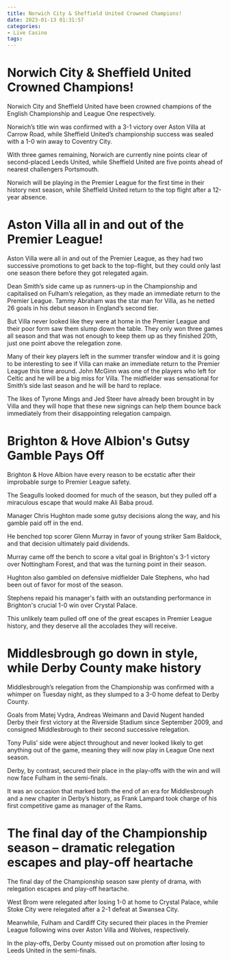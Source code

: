 ```yaml
---
title: Norwich City & Sheffield United Crowned Champions!
date: 2023-01-13 01:31:57
categories:
- Live Casino
tags:
---
```



#  Norwich City & Sheffield United Crowned Champions!

Norwich City and Sheffield United have been crowned champions of the English Championship and League One respectively.

Norwich’s title win was confirmed with a 3-1 victory over Aston Villa at Carrow Road, while Sheffield United’s championship success was sealed with a 1-0 win away to Coventry City.

With three games remaining, Norwich are currently nine points clear of second-placed Leeds United, while Sheffield United are five points ahead of nearest challengers Portsmouth.

Norwich will be playing in the Premier League for the first time in their history next season, while Sheffield United return to the top flight after a 12-year absence.

#  Aston Villa all in and out of the Premier League!

Aston Villa were all in and out of the Premier League, as they had two successive promotions to get back to the top-flight, but they could only last one season there before they got relegated again.

Dean Smith’s side came up as runners-up in the Championship and capitalised on Fulham’s relegation, as they made an immediate return to the Premier League. Tammy Abraham was the star man for Villa, as he netted 26 goals in his debut season in England’s second tier.

But Villa never looked like they were at home in the Premier League and their poor form saw them slump down the table. They only won three games all season and that was not enough to keep them up as they finished 20th, just one point above the relegation zone.

Many of their key players left in the summer transfer window and it is going to be interesting to see if Villa can make an immediate return to the Premier League this time around. John McGinn was one of the players who left for Celtic and he will be a big miss for Villa. The midfielder was sensational for Smith’s side last season and he will be hard to replace.

The likes of Tyrone Mings and Jed Steer have already been brought in by Villa and they will hope that these new signings can help them bounce back immediately from their disappointing relegation campaign.

#  Brighton & Hove Albion's Gutsy Gamble Pays Off

Brighton & Hove Albion have every reason to be ecstatic after their improbable surge to Premier League safety.

The Seagulls looked doomed for much of the season, but they pulled off a miraculous escape that would make Ali Baba proud.

Manager Chris Hughton made some gutsy decisions along the way, and his gamble paid off in the end.

He benched top scorer Glenn Murray in favor of young striker Sam Baldock, and that decision ultimately paid dividends.

Murray came off the bench to score a vital goal in Brighton's 3-1 victory over Nottingham Forest, and that was the turning point in their season.

Hughton also gambled on defensive midfielder Dale Stephens, who had been out of favor for most of the season.

Stephens repaid his manager's faith with an outstanding performance in Brighton's crucial 1-0 win over Crystal Palace.

This unlikely team pulled off one of the great escapes in Premier League history, and they deserve all the accolades they will receive.

#  Middlesbrough go down in style, while Derby County make history

Middlesbrough’s relegation from the Championship was confirmed with a whimper on Tuesday night, as they slumped to a 3-0 home defeat to Derby County.

Goals from Matej Vydra, Andreas Weimann and David Nugent handed Derby their first victory at the Riverside Stadium since September 2009, and consigned Middlesbrough to their second successive relegation.

Tony Pulis’ side were abject throughout and never looked likely to get anything out of the game, meaning they will now play in League One next season.

Derby, by contrast, secured their place in the play-offs with the win and will now face Fulham in the semi-finals.

It was an occasion that marked both the end of an era for Middlesbrough and a new chapter in Derby’s history, as Frank Lampard took charge of his first competitive game as manager of the Rams.

#  The final day of the Championship season – dramatic relegation escapes and play-off heartache

The final day of the Championship season saw plenty of drama, with relegation escapes and play-off heartache.

West Brom were relegated after losing 1-0 at home to Crystal Palace, while Stoke City were relegated after a 2-1 defeat at Swansea City.

Meanwhile, Fulham and Cardiff City secured their places in the Premier League following wins over Aston Villa and Wolves, respectively.

In the play-offs, Derby County missed out on promotion after losing to Leeds United in the semi-finals.